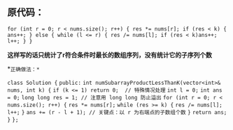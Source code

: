 ## 原代码：

```
for (int r = 0; r < nums.size(); r++) { res *= nums[r]; if (res < k) { ans++; } else { while (l <= r) { res /= nums[l]; if (res < k)ans++; l++; } }
```

**这样写的话只统计了r符合条件时最长的数组序列，没有统计它的子序列个数**





*`正确做法：*`

`class Solution {`
`public:`
    `int numSubarrayProductLessThanK(vector<int>& nums, int k) {`
        `if (k <= 1) return 0;  // 特殊情况处理`
        `int l = 0;`
        `int ans = 0;`
        `long long res = 1; // 注意用 long long 防止溢出`
        `for (int r = 0; r < nums.size(); r++) {`
            `res *= nums[r];`
            `while (res >= k) {`
                `res /= nums[l];`
                `l++;`
            `}`
            `ans += (r - l + 1); // 关键点：以 r 为右端点的子数组个数`
        `}`
        `return ans;`
    `}`
`};`



